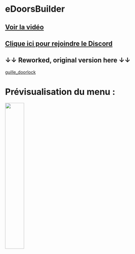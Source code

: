 # eDoorsBuilder

[Voir la vidéo](https://www.youtube.com/watch?v=OJDkLxzwaGg&t=56s)
-
[Clique ici pour rejoindre le Discord](https://discord.gg/5dev)
-

## ↓↓ Reworked, original version here ↓↓

[guille_doorlock](https://forum.cfx.re/t/release-esx-qbcore-guille-doorlock/4765817)


# Prévisualisation du menu :

<img src="https://cdn.discordapp.com/attachments/953709653878014073/974350589678981171/Screenshot_1.png" width="35%">

 
